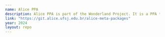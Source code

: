 ```yaml
---
name: Alice PPA
description: Alice PPA is part of the Wonderland Project. It is a PPA that contains packages and meta-packages designed to bootstrap and configure the computers in the Alice Arts Lab at UFSJ. Additionally, it provides the necessary packages for lab users to effectively carry out their work.
link: "https://git.alice.ufsj.edu.br/alice-meta-packages"
year: 2024
layout: repo
---
```

